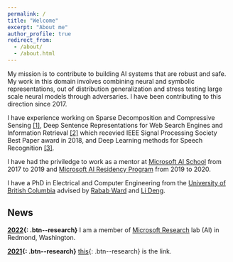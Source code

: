 ```yaml
---
permalink: /
title: "Welcome"
excerpt: "About me"
author_profile: true
redirect_from: 
  - /about/
  - /about.html
---
```


My mission is to contribute to building AI systems that are robust and safe. My work in this domain involves combining neural and symbolic representations, out of distribution generalization and stress testing large scale neural models through adversaries. I have been contributing to this direction since 2017.

I have experience working on Sparse Decomposition and Compressive Sensing [[1]](https://arxiv.org/abs/1508.04924), Deep Sentence Representations for Web Search Engines and Information Retrieval [[2]](https://arxiv.org/abs/1502.06922) which recevied IEEE Signal Processing Society Best Paper award in 2018, and Deep Learning methods for Speech Recognition [[3]](https://arxiv.org/abs/1311.2987). 

I have had the priviledge to work as a mentor at [Microsoft AI School](https://www.microsoft.com/en-us/ai/ai-school) from 2017 to 2019 and [Microsoft AI Residency Program](https://www.microsoft.com/en-us/research/academic-program/microsoft-ai-residency-program/) from 2019 to 2020.

I have a PhD in Electrical and Computer Engineering from the [University of British Columbia](https://www.ubc.ca/) advised by [Rabab Ward](https://scholar.google.ca/citations?user=dqsw1u8AAAAJ&hl=en) and [Li Deng](https://scholar.google.ca/citations?user=GQWTo4MAAAAJ&hl=en). 


News
------
__[2022](){: .btn--research}__ I am a member of [Microsoft Research](https://www.microsoft.com/en-us/research/) lab (AI) in Redmond, Washington. 

__[2021](){: .btn--research}__ [this](https://www.microsoft.com/en-us/research/people/hpalangi/){: .btn--research} is the link.